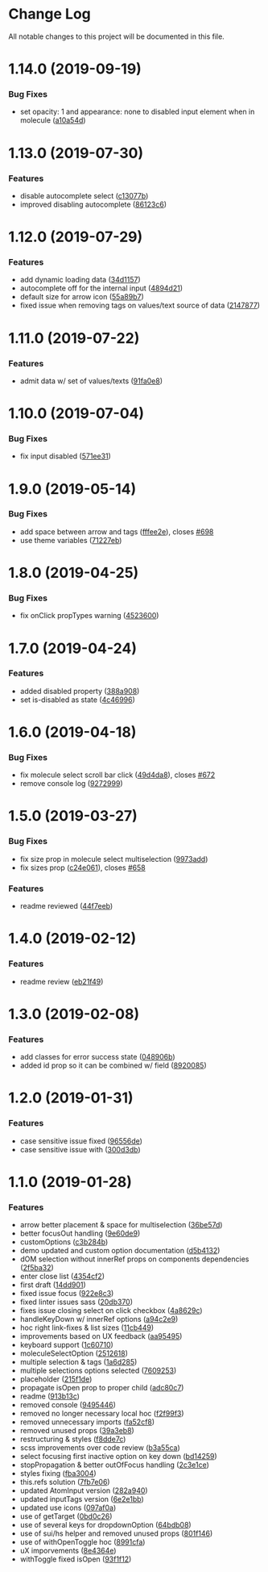 # Change Log

All notable changes to this project will be documented in this file.

<a name="1.14.0"></a>
# 1.14.0 (2019-09-19)


### Bug Fixes

* set opacity: 1 and appearance: none to disabled input element when in molecule ([a10a54d](https://github.com/SUI-Components/sui-components/commit/a10a54d))



<a name="1.13.0"></a>
# 1.13.0 (2019-07-30)


### Features

* disable autocomplete select ([c13077b](https://github.com/SUI-Components/sui-components/commit/c13077b))
* improved disabling autocomplete ([86123c6](https://github.com/SUI-Components/sui-components/commit/86123c6))



<a name="1.12.0"></a>
# 1.12.0 (2019-07-29)


### Features

* add dynamic loading data ([34d1157](https://github.com/SUI-Components/sui-components/commit/34d1157))
* autocomplete off for the internal input ([4894d21](https://github.com/SUI-Components/sui-components/commit/4894d21))
* default size for arrow icon ([55a89b7](https://github.com/SUI-Components/sui-components/commit/55a89b7))
* fixed issue when removing tags on values/text source of data ([2147877](https://github.com/SUI-Components/sui-components/commit/2147877))



<a name="1.11.0"></a>
# 1.11.0 (2019-07-22)


### Features

* admit data w/ set of values/texts ([91fa0e8](https://github.com/SUI-Components/sui-components/commit/91fa0e8))



<a name="1.10.0"></a>
# 1.10.0 (2019-07-04)


### Bug Fixes

* fix input disabled ([571ee31](https://github.com/SUI-Components/sui-components/commit/571ee31))



<a name="1.9.0"></a>
# 1.9.0 (2019-05-14)


### Bug Fixes

* add space between arrow and tags ([fffee2e](https://github.com/SUI-Components/sui-components/commit/fffee2e)), closes [#698](https://github.com/SUI-Components/sui-components/issues/698)
* use theme variables ([71227eb](https://github.com/SUI-Components/sui-components/commit/71227eb))



<a name="1.8.0"></a>
# 1.8.0 (2019-04-25)


### Bug Fixes

* fix onClick propTypes warning ([4523600](https://github.com/SUI-Components/sui-components/commit/4523600))



<a name="1.7.0"></a>
# 1.7.0 (2019-04-24)


### Features

* added disabled property ([388a908](https://github.com/SUI-Components/sui-components/commit/388a908))
* set is-disabled as state ([4c46996](https://github.com/SUI-Components/sui-components/commit/4c46996))



<a name="1.6.0"></a>
# 1.6.0 (2019-04-18)


### Bug Fixes

* fix molecule select scroll bar click ([49d4da8](https://github.com/SUI-Components/sui-components/commit/49d4da8)), closes [#672](https://github.com/SUI-Components/sui-components/issues/672)
* remove console log ([9272999](https://github.com/SUI-Components/sui-components/commit/9272999))



<a name="1.5.0"></a>
# 1.5.0 (2019-03-27)


### Bug Fixes

* fix size prop in molecule select multiselection ([9973add](https://github.com/SUI-Components/sui-components/commit/9973add))
* fix sizes prop ([c24e061](https://github.com/SUI-Components/sui-components/commit/c24e061)), closes [#658](https://github.com/SUI-Components/sui-components/issues/658)


### Features

* readme reviewed ([44f7eeb](https://github.com/SUI-Components/sui-components/commit/44f7eeb))



<a name="1.4.0"></a>
# 1.4.0 (2019-02-12)


### Features

* readme review ([eb21f49](https://github.com/SUI-Components/sui-components/commit/eb21f49))



<a name="1.3.0"></a>
# 1.3.0 (2019-02-08)


### Features

* add classes for error success state ([048906b](https://github.com/SUI-Components/sui-components/commit/048906b))
* added id prop so it can be combined w/ field ([8920085](https://github.com/SUI-Components/sui-components/commit/8920085))



<a name="1.2.0"></a>
# 1.2.0 (2019-01-31)


### Features

* case sensitive issue fixed ([96556de](https://github.com/SUI-Components/sui-components/commit/96556de))
* case sensitive issue with ([300d3db](https://github.com/SUI-Components/sui-components/commit/300d3db))



<a name="1.1.0"></a>
# 1.1.0 (2019-01-28)


### Features

* arrow better placement & space for multiselection ([36be57d](https://github.com/SUI-Components/sui-components/commit/36be57d))
* better focusOut handling ([9e60de9](https://github.com/SUI-Components/sui-components/commit/9e60de9))
* customOptions ([c3b284b](https://github.com/SUI-Components/sui-components/commit/c3b284b))
* demo updated and custom option documentation ([d5b4132](https://github.com/SUI-Components/sui-components/commit/d5b4132))
* dOM selection without innerRef props on components dependencies ([2f5ba32](https://github.com/SUI-Components/sui-components/commit/2f5ba32))
* enter close list ([4354cf2](https://github.com/SUI-Components/sui-components/commit/4354cf2))
* first draft ([14dd901](https://github.com/SUI-Components/sui-components/commit/14dd901))
* fixed issue focus ([922e8c3](https://github.com/SUI-Components/sui-components/commit/922e8c3))
* fixed linter issues sass ([20db370](https://github.com/SUI-Components/sui-components/commit/20db370))
* fixes issue closing select on click checkbox ([4a8629c](https://github.com/SUI-Components/sui-components/commit/4a8629c))
* handleKeyDown w/ innerRef options ([a94c2e9](https://github.com/SUI-Components/sui-components/commit/a94c2e9))
* hoc right link-fixes & list sizes ([11cb449](https://github.com/SUI-Components/sui-components/commit/11cb449))
* improvements based on UX feedback ([aa95495](https://github.com/SUI-Components/sui-components/commit/aa95495))
* keyboard support ([1c60710](https://github.com/SUI-Components/sui-components/commit/1c60710))
* moleculeSelectOption ([2512618](https://github.com/SUI-Components/sui-components/commit/2512618))
* multiple selection & tags ([1a6d285](https://github.com/SUI-Components/sui-components/commit/1a6d285))
* multiple selections options selected ([7609253](https://github.com/SUI-Components/sui-components/commit/7609253))
* placeholder ([215f1de](https://github.com/SUI-Components/sui-components/commit/215f1de))
* propagate isOpen prop to proper child ([adc80c7](https://github.com/SUI-Components/sui-components/commit/adc80c7))
* readme ([913b13c](https://github.com/SUI-Components/sui-components/commit/913b13c))
* removed console ([9495446](https://github.com/SUI-Components/sui-components/commit/9495446))
* removed no longer necessary local hoc ([f2f99f3](https://github.com/SUI-Components/sui-components/commit/f2f99f3))
* removed unnecessary imports ([fa52cf8](https://github.com/SUI-Components/sui-components/commit/fa52cf8))
* removed unused props ([39a3eb8](https://github.com/SUI-Components/sui-components/commit/39a3eb8))
* restructuring & styles ([f8dde7c](https://github.com/SUI-Components/sui-components/commit/f8dde7c))
* scss improvements over code review ([b3a55ca](https://github.com/SUI-Components/sui-components/commit/b3a55ca))
* select focusing first inactive option on key down ([bd14259](https://github.com/SUI-Components/sui-components/commit/bd14259))
* stopPropagation & better outOfFocus handling ([2c3e1ce](https://github.com/SUI-Components/sui-components/commit/2c3e1ce))
* styles fixing ([fba3004](https://github.com/SUI-Components/sui-components/commit/fba3004))
* this.refs solution ([7fb7e06](https://github.com/SUI-Components/sui-components/commit/7fb7e06))
* updated AtomInput version ([282a940](https://github.com/SUI-Components/sui-components/commit/282a940))
* updated inputTags version ([6e2e1bb](https://github.com/SUI-Components/sui-components/commit/6e2e1bb))
* updated use icons ([097af0a](https://github.com/SUI-Components/sui-components/commit/097af0a))
* use of getTarget ([0bd0c26](https://github.com/SUI-Components/sui-components/commit/0bd0c26))
* use of several keys for dropdownOption ([64bdb08](https://github.com/SUI-Components/sui-components/commit/64bdb08))
* use of sui/hs helper and removed unused props ([801f146](https://github.com/SUI-Components/sui-components/commit/801f146))
* use of withOpenToggle hoc ([8991cfa](https://github.com/SUI-Components/sui-components/commit/8991cfa))
* uX imporvements ([8e4364e](https://github.com/SUI-Components/sui-components/commit/8e4364e))
* withToggle fixed isOpen ([93f1f12](https://github.com/SUI-Components/sui-components/commit/93f1f12))



